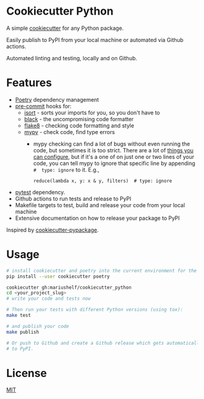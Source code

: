 # Cookiecutter Python

A simple [cookiecutter](https://github.com/cookiecutter/cookiecutter)
for any Python package.

Easily publish to PyPI from your local machine or automated via Github actions.

Automated linting and testing, locally and on Github.


# Features

* [Poetry](https://poetry.eustace.io/) dependency management
* [pre-commit](https://pre-commit.com) hooks for:
  * [isort](https://github.com/timothycrosley/isort) - sorts your imports for you, so you don't have to
  * [black](https://github.com/psf/black) - the uncompromising code formatter
  * [flake8](https://gitlab.com/pycqa/flake8) - checking code formatting and style
  * [mypy](http://mypy-lang.org/) - check code, find type errors
    * mypy checking can find a lot of bugs without even running the code, but sometimes it is too strict. There are a lot of [things you can configure](https://mypy.readthedocs.io/en/latest/config_file.html), but if it's a one of on just one or two lines of your code, you can tell mypy to ignore that specific line by appending `#  type: ignore` to it. E.g.,
    
      `reduce(lambda x, y: x & y, filters)  # type: ignore`
* [pytest](https://docs.pytest.org/en/latest/) dependency.
* Github actions to run tests and release to PyPI
* Makefile targets to test, build and release your code from your local machine
* Extensive documentation on how to release your package to PyPI

Inspired by [cookiecutter-pypackage](https://github.com/audreyr/cookiecutter-pypackage).


# Usage

```bash
# install cookiecutter and poetry into the current environment for the current user
pip install --user cookiecutter poetry

cookiecutter gh:mariushelf/cookiecutter_python
cd <your_project_slug>
# write your code and tests now

# Then run your tests with different Python versions (using tox):
make test

# and publish your code
make publish

# Or push to Github and create a Github release which gets automatically published
# to PyPI.
```

# License

[MIT](https://choosealicense.com/licenses/mit/)

